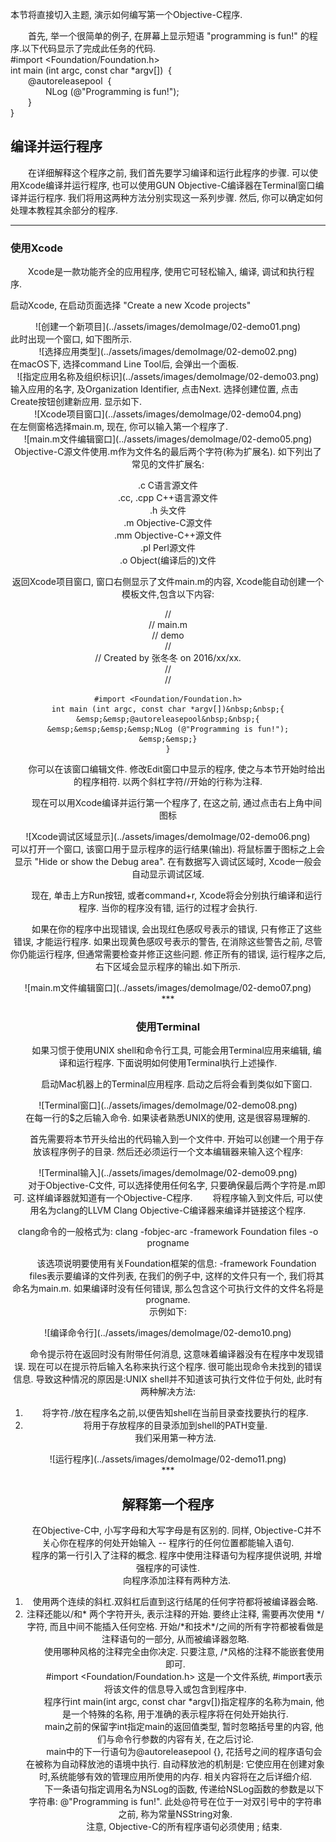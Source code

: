 本节将直接切入主题, 演示如何编写第一个Objective-C程序.

&emsp;&emsp;首先, 举一个很简单的例子, 在屏幕上显示短语 "programming is fun!" 的程序.以下代码显示了完成此任务的代码.  
	#import <Foundation/Foundation.h>  
	int main (int argc, const char *argv[])&nbsp;&nbsp;{  
	&emsp;&emsp;@autoreleasepool&nbsp;&nbsp;{  
		&emsp;&emsp;&emsp;&emsp;NLog (@"Programming is fun!");  
	&emsp;&emsp;}  
}


## 编译并运行程序

&emsp;&emsp;在详细解释这个程序之前, 我们首先要学习编译和运行此程序的步骤. 可以使用Xcode编译并运行程序, 也可以使用GUN Objective-C编译器在Terminal窗口编译并运行程序. 我们将用这两种方法分别实现这一系列步骤. 然后, 你可以确定如何处理本教程其余部分的程序.

	
***

### 使用Xcode
&emsp;&emsp;Xcode是一款功能齐全的应用程序, 使用它可轻松输入, 编译, 调试和执行程序. 

启动Xcode, 在启动页面选择 "Create a new Xcode projects"
<div align=center>
![创建一个新项目](../assets/images/demoImage/02-demo01.png)  
</div>
此时出现一个窗口, 如下图所示.
<div align=center>
![选择应用类型](../assets/images/demoImage/02-demo02.png)  
</div>
在macOS下, 选择command Line Tool后, 会弹出一个面板.
<div align=center>
![指定应用名称及组织标识](../assets/images/demoImage/02-demo03.png) 
</div> 
输入应用的名字, 及Organization Identifier, 点击Next. 选择创建位置, 点击Create按钮创建新应用. 显示如下.
<div align=center>
![Xcode项目窗口](../assets/images/demoImage/02-demo04.png)  
</div>
在左侧窗格选择main.m, 现在, 你可以输入第一个程序了.
<div align=center>
![main.m文件编辑窗口](../assets/images/demoImage/02-demo05.png)  
<div>
Objective-C源文件使用.m作为文件名的最后两个字符(称为扩展名). 如下列出了常见的文件扩展名:

.c C语言源文件  
.cc, .cpp C++语言源文件  
.h 头文件  
.m Objective-C源文件  
.mm Objective-C++源文件  
.pl Perl源文件  
.o Object(编译后的)文件

返回Xcode项目窗口, 窗口右侧显示了文件main.m的内容, Xcode能自动创建一个模板文件,包含以下内容:

//  
//  main.m  
//  demo  
//  
//  Created by 张冬冬 on 2016/xx/xx.  
//  
//  

	#import <Foundation/Foundation.h>
	int main (int argc, const char *argv[])&nbsp;&nbsp;{
	&emsp;&emsp;@autoreleasepool&nbsp;&nbsp;{
	&emsp;&emsp;&emsp;&emsp;NLog (@"Programming is fun!");
	&emsp;&emsp;}
	}

&emsp;&emsp;你可以在该窗口编辑文件. 修改Edit窗口中显示的程序, 使之与本节开始时给出的程序相符. 以两个斜杠字符//开始的行称为注释.

&emsp;&emsp;现在可以用Xcode编译并运行第一个程序了, 在这之前, 通过点击右上角中间图标
<div align=center>
![Xcode调试区域显示](../assets/images/demoImage/02-demo06.png)  
</div>
可以打开一个窗口, 该窗口用于显示程序的运行结果(输出). 将鼠标置于图标之上会显示 "Hide or show the Debug area". 在有数据写入调试区域时, Xcode一般会自动显示调试区域.

&emsp;&emsp;现在, 单击上方Run按钮, 或者command+r, Xcode将会分别执行编译和运行程序. 当你的程序没有错, 运行的过程才会执行.

&emsp;&emsp;如果在你的程序中出现错误, 会出现红色感叹号表示的错误, 只有修正了这些错误, 才能运行程序. 如果出现黄色感叹号表示的警告, 在消除这些警告之前, 尽管你仍能运行程序, 但通常需要检查并修正这些问题. 修正所有的错误, 运行程序之后, 右下区域会显示程序的输出.如下所示.  
<div align=center>
![main.m文件编辑窗口](../assets/images/demoImage/02-demo07.png)
</div>
***

### 使用Terminal
&emsp;&emsp;如果习惯于使用UNIX shell和命令行工具, 可能会用Terminal应用来编辑, 编译和运行程序. 下面说明如何使用Terminal执行上述操作.

&emsp;&emsp;启动Mac机器上的Terminal应用程序. 启动之后将会看到类似如下窗口.
<div align=center>
![Terminal窗口](../assets/images/demoImage/02-demo08.png)  
</div>
在每一行的$之后输入命令. 如果读者熟悉UNIX的使用, 这是很容易理解的.

&emsp;&emsp;首先需要将本节开头给出的代码输入到一个文件中. 开始可以创建一个用于存放该程序例子的目录. 然后还必须运行一个文本编辑器来输入这个程序:
<div align=center>
![Terminal输入](../assets/images/demoImage/02-demo09.png)  
</div>
&emsp;&emsp;对于Objective-C文件, 可以选择使用任何名字, 只要确保最后两个字符是.m即可. 这样编译器就知道有一个Objective-C程序.  
&emsp;&emsp;将程序输入到文件后, 可以使用名为clang的LLVM Clang Objective-C编译器来编译并链接这个程序.

clang命令的一般格式为:
clang -fobjec-arc -framework Foundation files -o progname

&emsp;&emsp;该选项说明要使用有关Foundation框架的信息:
-framework Foundation  
&emsp;&emsp;files表示要编译的文件列表, 在我们的例子中, 这样的文件只有一个, 我们将其命名为main.m. 如果编译时没有任何错误, 
那么包含这个可执行文件的文件名将是progname.  
示例如下:  
<div align=center>
![编译命令行](../assets/images/demoImage/02-demo10.png)
</div>

&emsp;&emsp;命令提示符在返回时没有附带任何消息, 这意味着编译器没有在程序中发现错误. 现在可以在提示符后输入名称来执行这个程序.
很可能出现命令未找到的错误信息. 导致这种情况的原因是:UNIX shell并不知道该可执行文件位于何处, 此时有两种解决方法:
 1. 将字符./放在程序名之前,以便告知shell在当前目录查找要执行的程序.
 2. 将用于存放程序的目录添加到shell的PATH变量.  
我们采用第一种方法.  
<div align=center>
![运行程序](../assets/images/demoImage/02-demo11.png)
</div>
***

## 解释第一个程序
&emsp;&emsp;在Objective-C中, 小写字母和大写字母是有区别的. 同样, Objective-C并不关心你在程序的何处开始输入 -- 程序行的任何位置都能输入语句.  
&emsp;&emsp;程序的第一行引入了注释的概念. 程序中使用注释语句为程序提供说明, 并增强程序的可读性.  
&emsp;&emsp;向程序添加注释有两种方法.  
1. 使用两个连续的斜杠.双斜杠后直到这行结尾的任何字符都将被编译器会略.  
2. 注释还能以/和\* 两个字符开头, 表示注释的开始. 要终止注释, 需要再次使用 \*/字符, 而且中间不能插入任何空格. 开始/\*和技术\*/之间的所有字符都被看做是注释语句的一部分, 从而被编译器忽略.  	
&emsp;&emsp;使用哪种风格的注释完全由你决定. 只要注意, /*风格的注释不能嵌套使用即可.  
&emsp;&emsp;#import <Foundation/Foundation.h>
这是一个文件系统, #import表示将该文件的信息导入或包含到程序中.  
&emsp;&emsp;程序行int main(int argc, const char *argv[])指定程序的名称为main, 他是一个特殊的名称, 用于准确的表示程序将在何处开始执行.  
&emsp;&emsp;main之前的保留字int指定main的返回值类型, 暂时忽略括号里的内容, 他们与命令行参数的内容有关, 在之后讨论.  
&emsp;&emsp;main中的下一行语句为@autoreleasepool {}, 花括号之间的程序语句会在被称为自动释放池的语境中执行. 自动释放池的机制是:
它使应用在创建对象时,系统能够有效的管理应用所使用的内存. 相关内容将在之后详细介绍.  
&emsp;&emsp;下一条语句指定调用名为NSLog的函数, 传递给NSLog函数的参数是以下字符串: @"Programming is fun!". 此处@符号在位于一对双引号中的字符串之前, 称为常量NSString对象.  
&emsp;&emsp;注意, Objective-C的所有程序语句必须使用 ; 结束.

	


